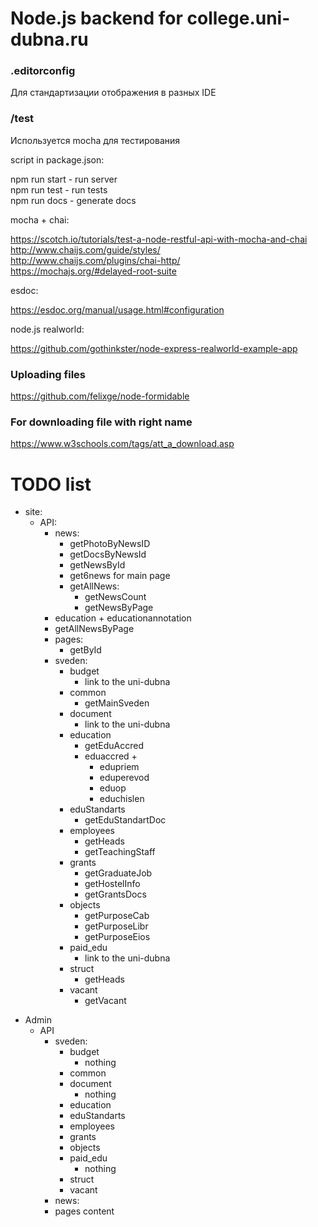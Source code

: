 # Node.js backend for college.uni-dubna.ru

### .editorconfig

Для стандартизации отображения в разных IDE

### /test

Используется mocha для тестирования

script in package.json:

npm run start - run server  
npm run test - run tests  
npm run docs - generate docs

mocha + chai:

https://scotch.io/tutorials/test-a-node-restful-api-with-mocha-and-chai  
http://www.chaijs.com/guide/styles/  
http://www.chaijs.com/plugins/chai-http/  
https://mochajs.org/#delayed-root-suite

esdoc:

https://esdoc.org/manual/usage.html#configuration

node.js realworld:

https://github.com/gothinkster/node-express-realworld-example-app

### Uploading files

https://github.com/felixge/node-formidable

### For downloading file with right name

https://www.w3schools.com/tags/att_a_download.asp

# TODO list

-   site:
    -   API:
        -   news:
            -   getPhotoByNewsID
            -   getDocsByNewsId
            -   getNewsById
            -   get6news for main page
            -   getAllNews:
                -   getNewsCount
                -   getNewsByPage
        -   education + educationannotation
        -   getAllNewsByPage
        -   pages:
            -   getById
        -   sveden:
            -   budget
                -   link to the uni-dubna
            -   common
                -   getMainSveden
            -   document
                -   link to the uni-dubna
            -   education
                -   getEduAccred
                -   eduaccred +
                    -   edupriem
                    -   eduperevod
                    -   eduop
                    -   educhislen
            -   eduStandarts
                -   getEduStandartDoc
            -   employees
                -   getHeads
                -   getTeachingStaff
            -   grants
                -   getGraduateJob
                -   getHostelInfo
                -   getGrantsDocs
            -   objects
                -   getPurposeCab
                -   getPurposeLibr
                -   getPurposeEios
            -   paid_edu
                -   link to the uni-dubna
            -   struct
                -   getHeads
            -   vacant
                -   getVacant

*   Admin
    -   API
        -   sveden:
            -   budget
                -   nothing
            -   common
            -   document
                -   nothing
            -   education
            -   eduStandarts
            -   employees
            -   grants
            -   objects
            -   paid_edu
                -   nothing
            -   struct
            -   vacant
        *   news:
        *   pages content
